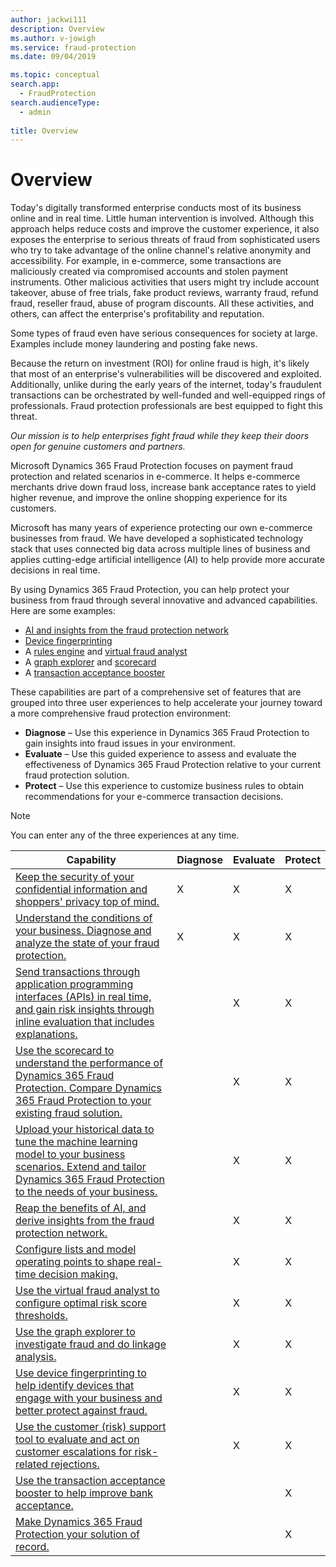 ```yaml
---
author: jackwi111
description: Overview
ms.author: v-jowigh
ms.service: fraud-protection
ms.date: 09/04/2019

ms.topic: conceptual
search.app: 
  - FraudProtection
search.audienceType:
  - admin
  
title: Overview
---
```



# Overview

Today's digitally transformed enterprise conducts most of its business online and in real time. Little human intervention is involved. Although this approach helps reduce costs and improve the customer experience, it also exposes the enterprise to serious threats of fraud from sophisticated users who try to take advantage of the online channel's relative anonymity and accessibility. For example, in e-commerce, some transactions are maliciously created via compromised accounts and stolen payment instruments. Other malicious activities that users might try include account takeover, abuse of free trials, fake product reviews, warranty fraud, refund fraud, reseller fraud, abuse of program discounts. All these activities, and others, can affect the enterprise's profitability and reputation.

Some types of fraud even have serious consequences for society at large. Examples include money laundering and posting fake news.

Because the return on investment (ROI) for online fraud is high, it's likely that most of an enterprise's vulnerabilities will be discovered and exploited. Additionally, unlike during the early years of the internet, today's fraudulent transactions can be orchestrated by well-funded and well-equipped rings of professionals. Fraud protection professionals are best equipped to fight this threat.

*Our mission is to help enterprises fight fraud while they keep their doors open for genuine customers and partners.*

Microsoft Dynamics 365 Fraud Protection focuses on payment fraud protection and related scenarios in e-commerce. It helps e-commerce merchants drive down fraud loss, increase bank acceptance rates to yield higher revenue, and improve the online shopping experience for its customers.

Microsoft has many years of experience protecting our own e-commerce businesses from fraud. We have developed a sophisticated technology stack that uses connected big data across multiple lines of business and applies cutting-edge artificial intelligence (AI) to help provide more accurate decisions in real time.

By using Dynamics 365 Fraud Protection, you can help protect your business from fraud through several innovative and advanced capabilities. Here are some examples: 

- [AI and insights from the fraud protection network](fraud-protection-network.md)
- [Device fingerprinting](device-fingerprinting.md)
- A [rules engine](lists-model-operating-points.md) and [virtual fraud analyst](virtual-fraud-analyst.md)
- A [graph explorer](graph-explorer.md) and [scorecard](scorecard.md)
- A [transaction acceptance booster](transaction-acceptance-booster.md)

These capabilities are part of a comprehensive set of features that are grouped into three user experiences to help accelerate your journey toward a more comprehensive fraud protection environment: 

- **Diagnose** – Use this experience in Dynamics 365 Fraud Protection to gain insights into fraud issues in your environment.
- **Evaluate** – Use this guided experience to assess and evaluate the effectiveness of Dynamics 365 Fraud Protection relative to your current fraud protection solution.
- **Protect** – Use this experience to customize business rules to obtain recommendations for your e-commerce transaction decisions.

> [!NOTE]
> You can enter any of the three experiences at any time. 

| Capability | Diagnose | Evaluate | Protect |
|------------|----------|----------|---------|
| [Keep the security of your confidential information and shoppers' privacy top of mind.](security-compliance.md) | X | X | X |
| [Understand the conditions of your business. Diagnose and analyze the state of your fraud protection.](diagnose-experience.md)                                                                     | X        | X        | X       |
| [Send transactions through application programming interfaces (APIs) in real time, and gain risk insights through inline evaluation that includes explanations.](send-real-time-api.md)                                                     |          | X        | X       |
| [Use the scorecard to understand the performance of Dynamics 365 Fraud Protection. Compare Dynamics 365 Fraud Protection to your existing fraud solution.](scorecard.md)                                       |          | X        | X       |
| [Upload your historical data to tune the machine learning model to your business scenarios. Extend and tailor Dynamics 365 Fraud Protection to the needs of your business.](data-upload.md)  |          | X        | X       |
| [Reap the benefits of AI, and derive insights from the fraud protection network.](fraud-protection-network.md)                                                                                               |          | X        | X       |
| [Configure lists and model operating points to shape real-time decision making.](lists-model-operating-points.md)                                                      |          | X        | X       |
| [Use the virtual fraud analyst to configure optimal risk score thresholds.](virtual-fraud-analyst.md)                                                                                                |          | X        | X       |
| [Use the graph explorer to investigate fraud and do linkage analysis.](graph-explorer.md)                                                                                                       |          | X        | X       |
| [Use device fingerprinting to help identify devices that engage with your business and better protect against fraud.](device-fingerprinting.md)                                                    |          | X        | X       |
| [Use the customer (risk) support tool to evaluate and act on customer escalations for risk-related rejections.](risk-support.md)                                                                   |          | X        | X       |
| [Use the transaction acceptance booster to help improve bank acceptance.](transaction-acceptance-booster.md)                                                                                                |          |          | X       |
| [Make Dynamics 365 Fraud Protection your solution of record.](protect-experience.md)                                                                                                              |          |          | X       |
